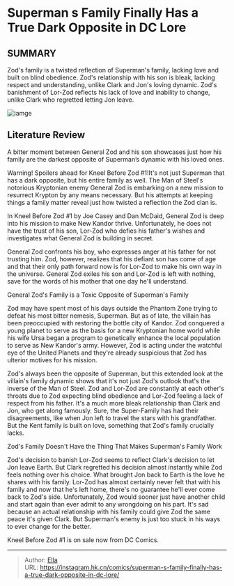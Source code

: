 # Superman s Family Finally Has a True Dark Opposite in DC Lore


## SUMMARY 



  Zod&#39;s family is a twisted reflection of Superman&#39;s family, lacking love and built on blind obedience.   Zod&#39;s relationship with his son is bleak, lacking respect and understanding, unlike Clark and Jon&#39;s loving dynamic.   Zod&#39;s banishment of Lor-Zod reflects his lack of love and inability to change, unlike Clark who regretted letting Jon leave.  

![iamge](https://static1.srcdn.com/wordpress/wp-content/uploads/2024/01/general-zod-and-his-family-dc.jpg)

## Literature Review

A bitter moment between General Zod and his son showcases just how his family are the darkest opposite of Superman’s dynamic with his loved ones.




Warning! Spoilers ahead for Kneel Before Zod #1!It&#39;s not just Superman that has a dark opposite, but his entire family as well. The Man of Steel&#39;s notorious Kryptonian enemy General Zod is embarking on a new mission to resurrect Krypton by any means necessary. But his attempts at keeping things a family matter reveal just how twisted a reflection the Zod clan is.




In Kneel Before Zod #1 by Joe Casey and Dan McDaid, General Zod is deep into his mission to make New Kandor thrive. Unfortunately, he does not have the trust of his son, Lor-Zod who defies his father&#39;s wishes and investigates what General Zod is building in secret.

          

General Zod confronts his boy, who expresses anger at his father for not trusting him. Zod, however, realizes that his defiant son has come of age and that their only path forward now is for Lor-Zod to make his own way in the universe. General Zod exiles his son and Lor-Zod is left with nothing, save for the words of his mother that one day he&#39;ll understand.


 General Zod&#39;s Family is a Toxic Opposite of Superman&#39;s Family 
          




Zod may have spent most of his days outside the Phantom Zone trying to defeat his most bitter nemesis, Superman. But as of late, the villain has been preoccupied with restoring the bottle city of Kandor. Zod conquered a young planet to serve as the basis for a new Kryptonian home world while his wife Ursa began a program to genetically enhance the local population to serve as New Kandor&#39;s army. However, Zod is acting under the watchful eye of the United Planets and they&#39;re already suspicious that Zod has ulterior motives for his mission.

Zod&#39;s always been the opposite of Superman, but this extended look at the villain&#39;s family dynamic shows that it&#39;s not just Zod&#39;s outlook that&#39;s the inverse of the Man of Steel. Zod and Lor-Zod are constantly at each other&#39;s throats due to Zod expecting blind obedience and Lor-Zod feeling a lack of respect from his father. It&#39;s a much more bleak relationship than Clark and Jon, who get along famously. Sure, the Super-Family has had their disagreements, like when Jon left to travel the stars with his grandfather. But the Kent family is built on love, something that Zod&#39;s family crucially lacks.






 Zod&#39;s Family Doesn&#39;t Have the Thing That Makes Superman&#39;s Family Work 
          

Zod&#39;s decision to banish Lor-Zod seems to reflect Clark&#39;s decision to let Jon leave Earth. But Clark regretted his decision almost instantly while Zod feels nothing over his choice. What brought Jon back to Earth is the love he shares with his family. Lor-Zod has almost certainly never felt that with his family and now that he&#39;s left home, there&#39;s no guarantee he&#39;ll ever come back to Zod&#39;s side. Unfortunately, Zod would sooner just have another child and start again than ever admit to any wrongdoing on his part. It&#39;s sad because an actual relationship with his family could give Zod the same peace it&#39;s given Clark. But Superman&#39;s enemy is just too stuck in his ways to ever change for the better.

Kneel Before Zod #1 is on sale now from DC Comics.






---

> Author: [Ella](https://instagram.hk.cn/)  
> URL: https://instagram.hk.cn/comics/superman-s-family-finally-has-a-true-dark-opposite-in-dc-lore/  

